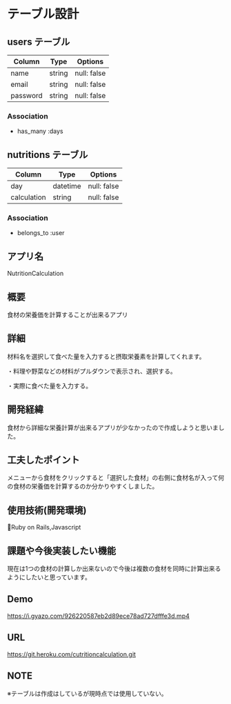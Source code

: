 # テーブル設計

## users テーブル

| Column   | Type   | Options     |
| -------- | ------ | ----------- |
| name     | string | null: false |
| email    | string | null: false |
| password | string | null: false |

### Association

- has_many :days


## nutritions テーブル

| Column      | Type     | Options     |
| ----------- | -------- | ----------- |
| day         | datetime | null: false |
| calculation | string   | null: false |

### Association

- belongs_to :user



## アプリ名
NutritionCalculation

## 概要
食材の栄養価を計算することが出来るアプリ

## 詳細
材料名を選択して食べた量を入力すると摂取栄養素を計算してくれます。

・料理や野菜などの材料がプルダウンで表示され、選択する。

・実際に食べた量を入力する。

## 開発経緯
食材から詳細な栄養計算が出来るアプリが少なかったので作成しようと思いました。

## 工夫したポイント
メニューから食材をクリックすると「選択した食材」の右側に食材名が入って何の食材の栄養価を計算するのか分かりやすくしました。

## 使用技術(開発環境)
Ruby on Rails,Javascript

## 課題や今後実装したい機能
現在は1つの食材の計算しか出来ないので今後は複数の食材を同時に計算出来るようにしたいと思っています。


## Demo
https://i.gyazo.com/926220587eb2d89ece78ad727dfffe3d.mp4

## URL
https://git.heroku.com/cutritioncalculation.git

## NOTE
※テーブルは作成はしているが現時点では使用していない。
